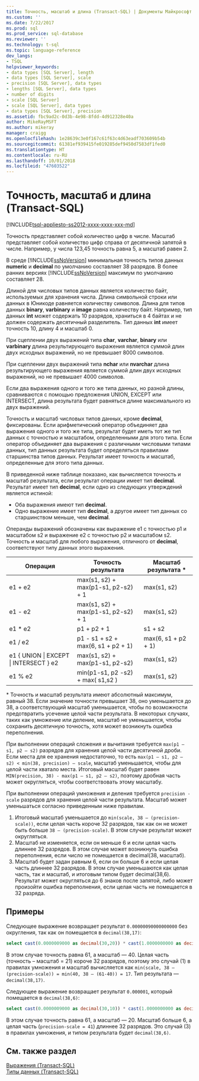 ```yaml
---
title: Точность, масштаб и длина (Transact-SQL) | Документы Майкрософт
ms.custom: ''
ms.date: 7/22/2017
ms.prod: sql
ms.prod_service: sql-database
ms.reviewer: ''
ms.technology: t-sql
ms.topic: language-reference
dev_langs:
- TSQL
helpviewer_keywords:
- data types [SQL Server], length
- data types [SQL Server], scale
- precision [SQL Server], data types
- lengths [SQL Server], data types
- number of digits
- scale [SQL Server]
- scale [SQL Server], data types
- data types [SQL Server], precision
ms.assetid: fbc9ad2c-0d3b-4e98-8fdd-4d912328e40a
author: MikeRayMSFT
ms.author: mikeray
manager: craigg
ms.openlocfilehash: 1e28639c3e0f167c61f63c4d63eadf703609b54b
ms.sourcegitcommit: 61381ef939415fe019285def9450d7583df1fed0
ms.translationtype: HT
ms.contentlocale: ru-RU
ms.lasthandoff: 10/01/2018
ms.locfileid: "47603522"
---
```

# <a name="precision-scale-and-length-transact-sql"></a>Точность, масштаб и длина (Transact-SQL)
[!INCLUDE[tsql-appliesto-ss2012-xxxx-xxxx-xxx-md](../../includes/tsql-appliesto-ss2012-xxxx-xxxx-xxx-md.md)]

Точность представляет собой количество цифр в числе. Масштаб представляет собой количество цифр справа от десятичной запятой в числе. Например, у числа 123,45 точность равна 5, а масштаб равен 2.
  
В среде [!INCLUDE[ssNoVersion](../../includes/ssnoversion-md.md)] минимальная точность типов данных **numeric** и **decimal** по умолчанию составляет 38 разрядов. В более ранних версиях [!INCLUDE[ssNoVersion](../../includes/ssnoversion-md.md)] максимум по умолчанию составляет 28.
  
Длиной для числовых типов данных является количество байт, используемых для хранения числа. Длина символьной строки или данных в Юникоде равняется количеству символов. Длина для типов данных **binary**, **varbinary** и **image** равна количеству байт. Например, тип данных **int** может содержать 10 разрядов, храниться в 4 байтах и не должен содержать десятичный разделитель. Тип данных **int** имеет точность 10, длину 4 и масштаб 0.
  
При сцеплении двух выражений типа **char**, **varchar**, **binary** или **varbinary** длина результирующего выражения является суммой длин двух исходных выражений, но не превышает 8000 символов.
  
При сцеплении двух выражений типа **nchar** или **nvarchar** длина результирующего выражения является суммой длин двух исходных выражений, но не превышает 4000 символов.
  
Если два выражения одного и того же типа данных, но разной длины, сравниваются с помощью предложения UNION, EXCEPT или INTERSECT, длина результата будет равняться длине максимального из двух выражений.
  
Точность и масштаб числовых типов данных, кроме **decimal**, фиксированы. Если арифметический оператор объединяет два выражения одного и того же типа, результат будет иметь тот же тип данных с точностью и масштабом, определенными для этого типа. Если оператор объединяет два выражения с различными числовыми типами данных, тип данных результата будет определяться правилами старшинства типов данных. Результат имеет точность и масштаб, определенные для этого типа данных.
  
В приведенной ниже таблице показано, как вычисляется точность и масштаб результата, если результат операции имеет тип **decimal**. Результат имеет тип **decimal**, если одно из следующих утверждений является истиной:
-   Оба выражения имеют тип **decimal**.  
-   Одно выражение имеет тип **decimal**, а другое имеет тип данных со старшинством меньше, чем **decimal**.  
  
Операнды выражений обозначены как выражение e1 с точностью p1 и масштабом s2 и выражение e2 с точностью p2 и масштабом s2. Точность и масштаб для любого выражения, отличного от **decimal**, соответствуют типу данных этого выражения.
  
|Операция|Точность результата|Масштаб результата *|  
|---|---|---|
|e1 + e2|max(s1, s2) + max(p1-s1, p2-s2) + 1|max(s1, s2)|  
|e1 - e2|max(s1, s2) + max(p1-s1, p2-s2) + 1|max(s1, s2)|  
|e1 * e2|p1 + p2 + 1|s1 + s2|  
|e1 / e2|p1 - s1 + s2 + max(6, s1 + p2 + 1)|max(6, s1 + p2 + 1)|  
|e1 { UNION &#124; EXCEPT &#124; INTERSECT } e2|max(s1, s2) + max(p1-s1, p2-s2)|max(s1, s2)|  
|e1 % e2|min(p1-s1, p2 -s2) + max( s1,s2 )|max(s1, s2)|  
  
\* Точность и масштаб результата имеют абсолютный максимум, равный 38. Если значение точности превышает 38, оно уменьшается до 38, а соответствующий масштаб уменьшается, чтобы по возможности предотвратить усечение целой части результата. В некоторых случаях, таких как умножение или деление, масштаб не уменьшается, чтобы сохранить десятичную точность, хотя может возникнуть ошибка переполнения.

При выполнении операций сложения и вычитания требуется `max(p1 – s1, p2 – s2)` разрядов для хранения целой части десятичной дроби. Если места для ее хранения недостаточно, то есть `max(p1 – s1, p2 – s2) < min(38, precision) – scale`, масштаб уменьшается, чтобы для целой части хватало места. Итоговый масштаб будет равен `MIN(precision, 38) - max(p1 – s1, p2 – s2)`, поэтому дробная часть может округляться, чтобы соответствовать этому масштабу.

При выполнении операций умножения и деления требуется `precision - scale` разрядов для хранения целой части результата. Масштаб может уменьшаться согласно приведенным ниже правилам.
1.  Итоговый масштаб уменьшается до `min(scale, 38 – (precision-scale))`, если целая часть короче 32 разрядов, так как он не может быть больше `38 – (precision-scale)`. В этом случае результат может округляться.
1. Масштаб не изменяется, если он меньше 6 и если целая часть длиннее 32 разрядов. В этом случае может возникнуть ошибка переполнения, если число не помещается в decimal(38, масштаб). 
1. Масштаб будет задан равным 6, если он больше 6 и если целая часть длиннее 32 разрядов. В этом случае уменьшаются как целая часть, так и масштаб, и итоговым типом будет decimal(38,6). Результат может округляться до 6 знаков после запятой, либо может произойти ошибка переполнения, если целая часть не помещается в 32 разряда.

## <a name="examples"></a>Примеры
Следующее выражение возвращает результат `0.00000090000000000` без округления, так как он помещается в `decimal(38,17)`:
```sql
select cast(0.0000009000 as decimal(30,20)) * cast(1.0000000000 as decimal(30,20)) [decimal 38,17]
```
В этом случае точность равна 61, а масштаб — 40.
Целая часть (точность – масштаб = 21) короче 32 разрядов, поэтому это случай (1) в правилах умножения и масштаб вычисляется как `min(scale, 38 – (precision-scale)) = min(40, 38 – (61-40)) = 17`. Тип результата — `decimal(38,17)`.

Следующее выражение возвращает результат `0.000001`, который помещается в `decimal(38,6)`:
```sql
select cast(0.0000009000 as decimal(30,10)) * cast(1.0000000000 as decimal(30,10)) [decimal(38, 6)]
```
В этом случае точность равна 61, а масштаб — 20.
Масштаб больше 6, а целая часть (`precision-scale = 41`) длиннее 32 разрядов. Это случай (3) в правилах умножения, и типом результата будет `decimal(38,6)`.

## <a name="see-also"></a>См. также раздел
[Выражения (Transact-SQL)](../../t-sql/language-elements/expressions-transact-sql.md)  
[Типы данных (Transact-SQL)](../../t-sql/data-types/data-types-transact-sql.md)
  
  
